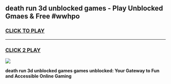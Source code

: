 
## death run 3d unblocked games - Play Unblocked Gmaes & Free #wwhpo
<h3>
<a href="https://news.freeplayer.one?title=death_run_3d_unblocked_games&ref=24F">CLICK TO PLAY</a></h3>
<hr>

<h3>
<a href="https://news.freeplayer.one?title=death_run_3d_unblocked_games&ref=24F">CLICK 2 PLAY</a>
  
</h3>

<a href="https://news.freeplayer.one?title=death_run_3d_unblocked_games&ref=24F/"><img src="https://clearcache.store/games.png"></a>


**death run 3d unblocked games games unblocked: Your Gateway to Fun and Accessible Online Gaming**
